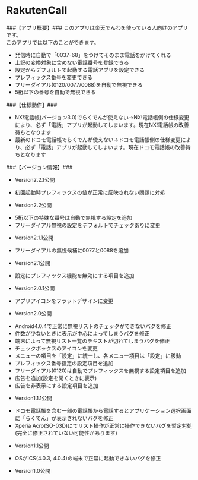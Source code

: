 RakutenCall
===========

###【アプリ概要】###
このアプリは楽天でんわを使っている人向けのアプリです。  
このアプリでは以下のことができます。

+ 発信時に自動で「0037-68」をつけてそのまま電話をかけてくれる
+ 上記の変換対象に含めない電話番号を登録できる
+ 設定からデフォルトで起動する電話アプリを設定できる
+ プレフィックス番号を変更できる
+ フリーダイアル(0120/0077/0088)を自動で無視できる
+ 5桁以下の番号を自動で無視できる

###【仕様動作】###
+ NX!電話帳(バージョン3.0)でらくでんが使えない→NX!電話帳側の仕様変更により、必ず「電話」アプリが起動してしまいます。現在NX!電話帳の改善待ちとなります
+ 最新のドコモ電話帳でらくでんが使えない→ドコモ電話帳側の仕様変更により、必ず「電話」アプリが起動してしまいます。現在ドコモ電話帳の改善待ちとなります

###【バージョン情報】###
+ Version2.2.1公開
 - 初回起動時プレフィックスの値が正常に反映されない問題に対処

+ Version2.2公開
 - 5桁以下の特殊な番号は自動で無視する設定を追加
 - フリーダイアル無視の設定をデフォルトでチェックありに変更

+ Version2.1.1公開
 - フリーダイアルの無視候補に0077と0088を追加

+ Version2.1公開
 - 設定にプレフィックス機能を無効にする項目を追加

+ Version2.0.1公開
 - アプリアイコンをフラットデザインに変更

+ Version2.0公開
 - Android4.0.4で正常に無視リストのチェックができないバグを修正
 - 件数が少ないときに表示が中心によってしまうバグを修正
 - 端末によって無視リスト一覧のテキストが切れてしまうバグを修正
 - チェックボックスのアイコンを変更
 - メニューの項目を「設定」に統一し、各メニュー項目は「設定」に移動
 - プレフィックス番号指定の設定項目を追加
 - フリーダイアル(0120)は自動でプレフィックスを無視する設定項目を追加
 - 広告を追加(設定を開くときに表示)
 - 広告を非表示にする設定項目を追加

+ Version1.1.1公開
 - ドコモ電話帳を含む一部の電話帳から電話するとアプリケーション選択画面に「らくでん」が表示されないバグを修正
 - Xperia Acro(SO-03D)にてリスト操作が正常に操作できないバグを暫定対処(完全に修正されていない可能性があります)

+ Version1.1公開
 - OSがICS(4.0.3, 4.0.4)の端末で正常に起動できないバグを修正

+ Version1.0公開 